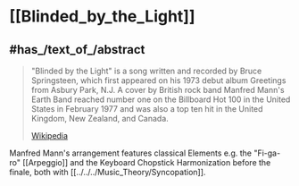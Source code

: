 
# [[Blinded_by_the_Light]] 



## #has_/text_of_/abstract 

> "Blinded by the Light" is a song written and recorded by Bruce Springsteen, which first appeared on his 1973 debut album Greetings from Asbury Park, N.J. A cover by British rock band Manfred Mann's Earth Band reached number one on the Billboard Hot 100 in the United States in February 1977 and was also a top ten hit in the United Kingdom, New Zealand, and Canada.
>
> [Wikipedia](https://en.wikipedia.org/wiki/Blinded%20by%20the%20Light) 

Manfred Mann's arrangement features classical Elements e.g. the "Fi-ga-ro"  [[Arpeggio]] 
and the Keyboard Chopstick Harmonization before the finale, both with [[../../../Music_Theory/Syncopation]]. 

